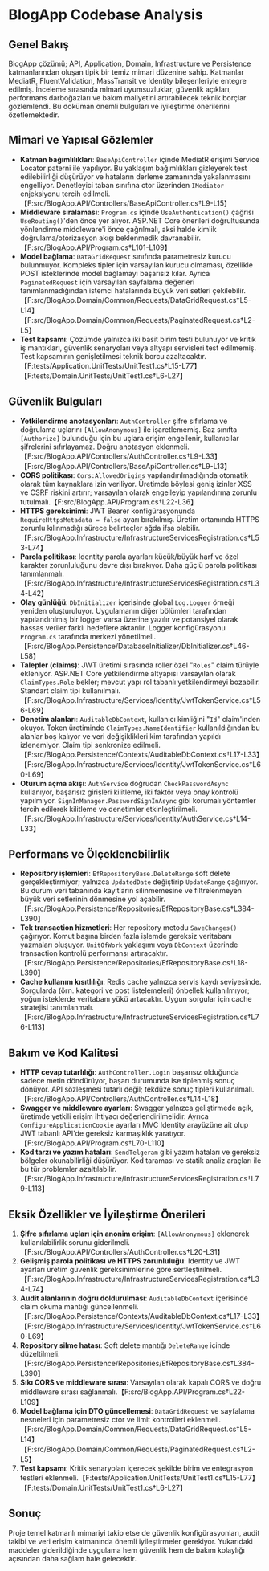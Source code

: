 # BlogApp Codebase Analysis

## Genel Bakış
BlogApp çözümü; API, Application, Domain, Infrastructure ve Persistence katmanlarından oluşan tipik bir temiz mimari düzenine sahip. Katmanlar MediatR, FluentValidation, MassTransit ve Identity bileşenleriyle entegre edilmiş. İnceleme sırasında mimari uyumsuzluklar, güvenlik açıkları, performans darboğazları ve bakım maliyetini artırabilecek teknik borçlar gözlemlendi. Bu doküman önemli bulguları ve iyileştirme önerilerini özetlemektedir.

## Mimari ve Yapısal Gözlemler
- **Katman bağımlılıkları**: `BaseApiController` içinde MediatR erişimi Service Locator paterni ile yapılıyor. Bu yaklaşım bağımlılıkları gizleyerek test edilebilirliği düşürüyor ve hataların derleme zamanında yakalanmasını engelliyor. Denetleyici taban sınıfına ctor üzerinden `IMediator` enjeksiyonu tercih edilmeli.【F:src/BlogApp.API/Controllers/BaseApiController.cs†L9-L15】
- **Middleware sıralaması**: `Program.cs` içinde `UseAuthentication()` çağrısı `UseRouting()`'den önce yer alıyor. ASP.NET Core önerileri doğrultusunda yönlendirme middleware'i önce çağrılmalı, aksi halde kimlik doğrulama/otorizasyon akışı beklenmedik davranabilir.【F:src/BlogApp.API/Program.cs†L101-L109】
- **Model bağlama**: `DataGridRequest` sınıfında parametresiz kurucu bulunmuyor. Kompleks tipler için varsayılan kurucu olmaması, özellikle POST isteklerinde model bağlamayı başarısız kılar. Ayrıca `PaginatedRequest` için varsayılan sayfalama değerleri tanımlanmadığından istemci hatalarında büyük veri setleri çekilebilir.【F:src/BlogApp.Domain/Common/Requests/DataGridRequest.cs†L5-L14】【F:src/BlogApp.Domain/Common/Requests/PaginatedRequest.cs†L2-L5】
- **Test kapsamı**: Çözümde yalnızca iki basit birim testi bulunuyor ve kritik iş mantıkları, güvenlik senaryoları veya altyapı servisleri test edilmemiş. Test kapsamının genişletilmesi teknik borcu azaltacaktır.【F:tests/Application.UnitTests/UnitTest1.cs†L15-L77】【F:tests/Domain.UnitTests/UnitTest1.cs†L6-L27】

## Güvenlik Bulguları
- **Yetkilendirme anotasyonları**: `AuthController` şifre sıfırlama ve doğrulama uçlarını `[AllowAnonymous]` ile işaretlememiş. Baz sınıfta `[Authorize]` bulunduğu için bu uçlara erişim engellenir, kullanıcılar şifrelerini sıfırlayamaz. Doğru anotasyon eklenmeli.【F:src/BlogApp.API/Controllers/AuthController.cs†L9-L33】【F:src/BlogApp.API/Controllers/BaseApiController.cs†L9-L13】
- **CORS politikası**: `Cors:AllowedOrigins` yapılandırılmadığında otomatik olarak tüm kaynaklara izin veriliyor. Üretimde böylesi geniş izinler XSS ve CSRF riskini artırır; varsayılan olarak engelleyip yapılandırma zorunlu tutulmalı.【F:src/BlogApp.API/Program.cs†L22-L36】
- **HTTPS gereksinimi**: JWT Bearer konfigürasyonunda `RequireHttpsMetadata = false` ayarı bırakılmış. Üretim ortamında HTTPS zorunlu kılınmadığı sürece belirteçler ağda ifşa olabilir.【F:src/BlogApp.Infrastructure/InfrastructureServicesRegistration.cs†L53-L74】
- **Parola politikası**: Identity parola ayarları küçük/büyük harf ve özel karakter zorunluluğunu devre dışı bırakıyor. Daha güçlü parola politikası tanımlanmalı.【F:src/BlogApp.Infrastructure/InfrastructureServicesRegistration.cs†L34-L42】
- **Olay günlüğü**: `DbInitializer` içerisinde global `Log.Logger` örneği yeniden oluşturuluyor. Uygulamanın diğer bölümleri tarafından yapılandırılmış bir logger varsa üzerine yazılır ve potansiyel olarak hassas veriler farklı hedeflere aktarılır. Logger konfigürasyonu `Program.cs` tarafında merkezi yönetilmeli.【F:src/BlogApp.Persistence/DatabaseInitializer/DbInitializer.cs†L46-L58】
- **Talepler (claims)**: JWT üretimi sırasında roller özel "`Roles`" claim türüyle ekleniyor. ASP.NET Core yetkilendirme altyapısı varsayılan olarak `ClaimTypes.Role` bekler; mevcut yapı rol tabanlı yetkilendirmeyi bozabilir. Standart claim tipi kullanılmalı.【F:src/BlogApp.Infrastructure/Services/Identity/JwtTokenService.cs†L56-L69】
- **Denetim alanları**: `AuditableDbContext`, kullanıcı kimliğini "`Id`" claim'inden okuyor. Token üretiminde `ClaimTypes.NameIdentifier` kullanıldığından bu alanlar boş kalıyor ve veri değişiklikleri kim tarafından yapıldı izlenemiyor. Claim tipi senkronize edilmeli.【F:src/BlogApp.Persistence/Contexts/AuditableDbContext.cs†L17-L33】【F:src/BlogApp.Infrastructure/Services/Identity/JwtTokenService.cs†L60-L69】
- **Oturum açma akışı**: `AuthService` doğrudan `CheckPasswordAsync` kullanıyor, başarısız girişleri kilitleme, iki faktör veya onay kontrolü yapılmıyor. `SignInManager.PasswordSignInAsync` gibi korumalı yöntemler tercih edilerek kilitleme ve denetimler etkinleştirilmeli.【F:src/BlogApp.Infrastructure/Services/Identity/AuthService.cs†L14-L33】

## Performans ve Ölçeklenebilirlik
- **Repository işlemleri**: `EfRepositoryBase.DeleteRange` soft delete gerçekleştirmiyor; yalnızca `UpdatedDate` değiştirip `UpdateRange` çağırıyor. Bu durum veri tabanında kayıtların silinmemesine ve filtrelenmeyen büyük veri setlerinin dönmesine yol açabilir.【F:src/BlogApp.Persistence/Repositories/EfRepositoryBase.cs†L384-L390】
- **Tek transaction hizmetleri**: Her repository metodu `SaveChanges()` çağırıyor. Komut başına birden fazla işlemde gereksiz veritabanı yazmaları oluşuyor. `UnitOfWork` yaklaşımı veya `DbContext` üzerinde transaction kontrolü performansı artıracaktır.【F:src/BlogApp.Persistence/Repositories/EfRepositoryBase.cs†L18-L390】
- **Cache kullanım kısıtlılığı**: Redis cache yalnızca servis kaydı seviyesinde. Sorgularda (örn. kategori ve post listelemeleri) önbellek kullanılmıyor; yoğun isteklerde veritabanı yükü artacaktır. Uygun sorgular için cache stratejisi tanımlanmalı.【F:src/BlogApp.Infrastructure/InfrastructureServicesRegistration.cs†L76-L113】

## Bakım ve Kod Kalitesi
- **HTTP cevap tutarlılığı**: `AuthController.Login` başarısız olduğunda sadece metin döndürüyor, başarı durumunda ise tiplenmiş sonuç dönüyor. API sözleşmesi tutarlı değil; tekdüze sonuç tipleri kullanılmalı.【F:src/BlogApp.API/Controllers/AuthController.cs†L14-L18】
- **Swagger ve middleware ayarları**: Swagger yalnızca geliştirmede açık, üretimde yetkili erişim ihtiyacı değerlendirilmelidir. Ayrıca `ConfigureApplicationCookie` ayarları MVC Identity arayüzüne ait olup JWT tabanlı API'de gereksiz karmaşıklık yaratıyor.【F:src/BlogApp.API/Program.cs†L70-L110】
- **Kod tarzı ve yazım hataları**: `SendTelgeram` gibi yazım hataları ve gereksiz bölgeler okunabilirliği düşürüyor. Kod taraması ve statik analiz araçları ile bu tür problemler azaltılabilir.【F:src/BlogApp.Infrastructure/InfrastructureServicesRegistration.cs†L79-L113】

## Eksik Özellikler ve İyileştirme Önerileri
1. **Şifre sıfırlama uçları için anonim erişim**: `[AllowAnonymous]` eklenerek kullanılabilirlik sorunu giderilmeli.【F:src/BlogApp.API/Controllers/AuthController.cs†L20-L31】
2. **Gelişmiş parola politikası ve HTTPS zorunluluğu**: Identity ve JWT ayarları üretim güvenlik gereksinimlerine göre sertleştirilmeli.【F:src/BlogApp.Infrastructure/InfrastructureServicesRegistration.cs†L34-L74】
3. **Audit alanlarının doğru doldurulması**: `AuditableDbContext` içerisinde claim okuma mantığı güncellenmeli.【F:src/BlogApp.Persistence/Contexts/AuditableDbContext.cs†L17-L33】【F:src/BlogApp.Infrastructure/Services/Identity/JwtTokenService.cs†L60-L69】
4. **Repository silme hatası**: Soft delete mantığı `DeleteRange` içinde düzeltilmeli.【F:src/BlogApp.Persistence/Repositories/EfRepositoryBase.cs†L384-L390】
5. **Sıkı CORS ve middleware sırası**: Varsayılan olarak kapalı CORS ve doğru middleware sırası sağlanmalı.【F:src/BlogApp.API/Program.cs†L22-L109】
6. **Model bağlama için DTO güncellemesi**: `DataGridRequest` ve sayfalama nesneleri için parametresiz ctor ve limit kontrolleri eklenmeli.【F:src/BlogApp.Domain/Common/Requests/DataGridRequest.cs†L5-L14】【F:src/BlogApp.Domain/Common/Requests/PaginatedRequest.cs†L2-L5】
7. **Test kapsamı**: Kritik senaryoları içerecek şekilde birim ve entegrasyon testleri eklenmeli.【F:tests/Application.UnitTests/UnitTest1.cs†L15-L77】【F:tests/Domain.UnitTests/UnitTest1.cs†L6-L27】

## Sonuç
Proje temel katmanlı mimariyi takip etse de güvenlik konfigürasyonları, audit takibi ve veri erişim katmanında önemli iyileştirmeler gerekiyor. Yukarıdaki maddeler giderildiğinde uygulama hem güvenlik hem de bakım kolaylığı açısından daha sağlam hale gelecektir.
